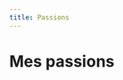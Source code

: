 ```yaml
---
title: Passions
---
```


<div class="content dark" style="display:felx">

# Mes passions

<div class="cadres">

<cadre content="<h2>Le basket</h2>" src="basketball.jpg" alt="photo de basket" ></cadre>

<cadre content="<h2>La photographie</h2>" src="IMG_3765.jpg" alt="une cascade"></cadre>

<cadre content="<h2>La cuisine</h2>" src="cuisine.jpg" alt="un bon plats"></cadre>

</div>
</div>
